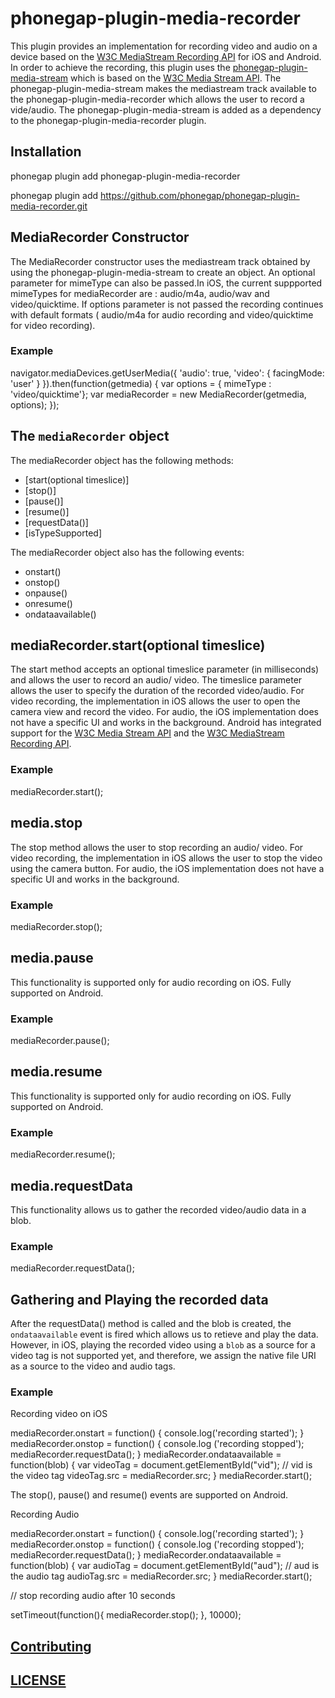 <!---
 # license: Licensed to the Apache Software Foundation (ASF) under one
 #         or more contributor license agreements.  See the NOTICE file
 #         distributed with this work for additional information
 #         regarding copyright ownership.  The ASF licenses this file
 #         to you under the Apache License, Version 2.0 (the
 #         "License"); you may not use this file except in compliance
 #         with the License.  You may obtain a copy of the License at
 #
 #           http://www.apache.org/licenses/LICENSE-2.0
 #
 #         Unless required by applicable law or agreed to in writing,
 #         software distributed under the License is distributed on an
 #         "AS IS" BASIS, WITHOUT WARRANTIES OR CONDITIONS OF ANY
 #         KIND, either express or implied.  See the License for the
 #         specific language governing permissions and limitations
 #         under the License.
 -->


# phonegap-plugin-media-recorder

This plugin provides an implementation for recording video and audio on a device based on the [W3C MediaStream Recording API](https://www.w3.org/TR/mediastream-recording/) for iOS and Android. In order to achieve the recording, this plugin uses the [phonegap-plugin-media-stream](https://github.com/phonegap/phonegap-plugin-media-stream) which is based on the [W3C Media Stream API](https://www.w3.org/TR/mediacapture-streams/). The phonegap-plugin-media-stream makes the mediastream track available to the phonegap-plugin-media-recorder which allows the user to record a vide/audio. The phonegap-plugin-media-stream is added as a dependency to the phonegap-plugin-media-recorder plugin.



## Installation


phonegap plugin add phonegap-plugin-media-recorder

phonegap plugin add https://github.com/phonegap/phonegap-plugin-media-recorder.git


## MediaRecorder Constructor

The MediaRecorder constructor uses the mediastream track obtained by using the phonegap-plugin-media-stream to create an object. An optional parameter for mimeType can also be passed.In iOS, the current suppported mimeTypes for mediaRecorder are : audio/m4a, audio/wav and video/quicktime. If options parameter is not passed the recording continues with default formats ( audio/m4a for audio recording and video/quicktime for video recording).

### Example

navigator.mediaDevices.getUserMedia({
'audio': true,
'video': {
facingMode: 'user'
}
}).then(function(getmedia) {
var options = { mimeType : 'video/quicktime'};
var mediaRecorder = new MediaRecorder(getmedia, options);
});


## The `mediaRecorder` object

The mediaRecorder object has the following methods:

- [start(optional timeslice)]
- [stop()]
- [pause()]
- [resume()]
- [requestData()]
- [isTypeSupported]

The mediaRecorder object also has the following events:

- onstart()
- onstop()
- onpause()
- onresume()
- ondataavailable()


##  mediaRecorder.start(optional timeslice)

The start method accepts an optional timeslice parameter (in milliseconds) and allows the user to record an audio/ video. The timeslice parameter allows the user to specify the duration of the recorded video/audio. For video recording, the implementation in iOS allows the user to open the camera view and record the video. For audio, the iOS implementation does not have a specific UI and works in the background. Android has integrated support for the [W3C Media Stream API](https://www.w3.org/TR/mediacapture-streams/) and the [W3C MediaStream Recording API](https://www.w3.org/TR/mediastream-recording/).

### Example

mediaRecorder.start();


##  media.stop

The stop method allows the user to stop recording an audio/ video. For video recording, the implementation in iOS allows the user to stop the video using the camera button. For audio, the iOS implementation does not have a specific UI and works in the background.

### Example

mediaRecorder.stop();


## media.pause

This functionality is supported only for audio recording on iOS. Fully supported on Android.

### Example

mediaRecorder.pause();


## media.resume

This functionality is supported only for audio recording on iOS. Fully supported on Android.

### Example

mediaRecorder.resume();




## media.requestData

This functionality allows us to gather the recorded video/audio data in a blob.

### Example

mediaRecorder.requestData();


## Gathering and Playing the recorded data

After the requestData() method is called and the blob is created, the `ondataavailable` event is fired which allows us to retieve and play the data. However, in iOS, playing the recorded video using a `blob` as a source for a video tag is not supported yet, and therefore, we assign the native file URI as a source to the video and audio tags.

### Example

Recording video on iOS

mediaRecorder.onstart = function() {
console.log('recording started');
}
mediaRecorder.onstop = function() {
console.log ('recording stopped');
mediaRecorder.requestData();
}
mediaRecorder.ondataavailable = function(blob) {
var videoTag = document.getElementById("vid");  // vid is the video tag 
videoTag.src = mediaRecorder.src;
}
mediaRecorder.start();

The stop(), pause() and resume() events are supported on Android.


Recording Audio

mediaRecorder.onstart = function() {
console.log('recording started');
}
mediaRecorder.onstop = function() {
console.log ('recording stopped');
mediaRecorder.requestData();
}
mediaRecorder.ondataavailable = function(blob) {
var audioTag = document.getElementById("aud");  //  aud is the audio tag 
audioTag.src = mediaRecorder.src;
}
mediaRecorder.start();

// stop recording audio after 10 seconds

setTimeout(function(){
mediaRecorder.stop();
}, 10000);           




## [Contributing](https://github.com/phonegap/phonegap-plugin-media-recorder/blob/master/.github/CONTRIBUTING.md)

## [LICENSE](https://github.com/phonegap/phonegap-plugin-media-recorder/blob/master/LICENSE)

